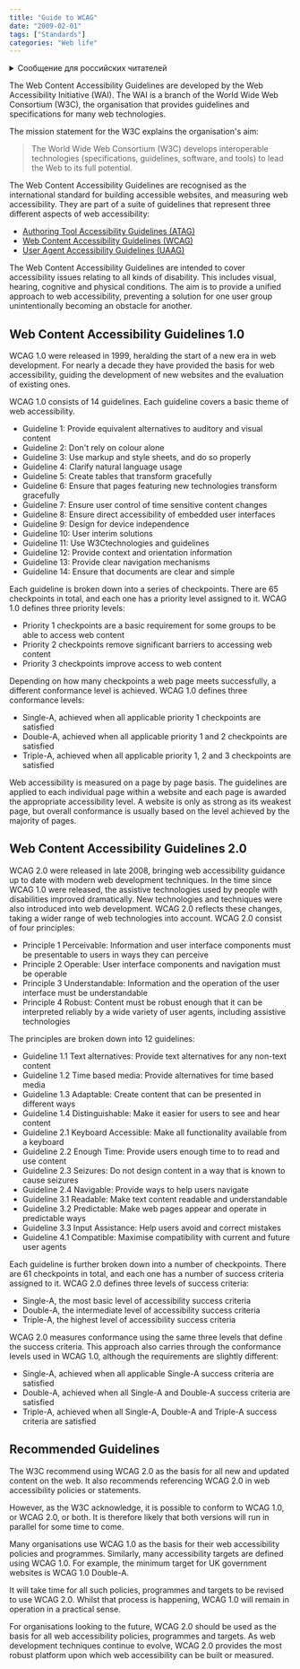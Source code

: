 ```yaml
---
title: "Guide to WCAG"
date: "2009-02-01"
tags: ["Standards"]
categories: "Web life"
---
```


<details>
		<summary lang="ru">Сообщение для российских читателей</summary>

<p lang="ru">
Здравствуйте российские читатели. Ваша страна платит высокую цену за вторжение Путина в Украину. Путин лжет вам; не верьте кремлевской пропаганде. В России
нет свободных СМИ, а интернет подвергается цензуре, потому что Путин не хочет, чтобы вы знали правду. За постыдное поведение Путина заплатят не только
украинцы, но и добрые люди России. Пожалуйста, не допустите этого!
</p>

<p>
Hello Russian readers. Your country is paying a high price for Putin's invasion of Ukraine. Putin is lying to you; do not believe the Kremlin propaganda. There is no free media in Russia and the internet is censored because Putin doesn't want you to know the truth. It is not only the Ukrainians that will pay the price of Putin's shameful behaviour, so will the good people of Russia. Please do not let this happen!
</p>
</details>

The Web Content Accessibility Guidelines are developed by the Web Accessibility Initiative (WAI). The WAI is a branch of the World Wide Web Consortium (W3C), the organisation that provides guidelines and specifications for many web technologies.

The mission statement for the W3C explains the organisation's aim:

> The World Wide Web Consortium (W3C) develops interoperable technologies (specifications, guidelines, software, and tools) to lead the Web to its full potential.

The Web Content Accessibility Guidelines are recognised as the international standard for building accessible websites, and measuring web accessibility. They are part of a suite of guidelines that represent three different aspects of web accessibility:

* [Authoring Tool Accessibility Guidelines (ATAG)](http://www.w3.org/TR/ATAG10/)
* [Web Content Accessibility Guidelines (WCAG)](http://www.w3.org/TR/WCAG20/)
* [User Agent Accessibility Guidelines (UAAG)](http://www.w3.org/TR/UAAG10/)

The Web Content Accessibility Guidelines are intended to cover accessibility issues relating to all kinds of disability. This includes visual, hearing, cognitive and physical conditions. The aim is to provide a unified approach to web accessibility, preventing a solution for one user group unintentionally becoming an obstacle for another.

## Web Content Accessibility Guidelines 1.0

WCAG 1.0 were released in 1999, heralding the start of a new era in web development. For nearly a decade they have provided the basis for web accessibility, guiding the development of new websites and the evaluation of existing ones.

WCAG 1.0 consists of 14 guidelines. Each guideline covers a basic theme of web accessibility.

* Guideline 1: Provide equivalent alternatives to auditory and visual content
* Guideline 2: Don't rely on colour alone
* Guideline 3: Use markup and style sheets, and do so properly
* Guideline 4: Clarify natural language usage
* Guideline 5: Create tables that transform gracefully
* Guideline 6: Ensure that pages featuring new technologies transform gracefully
* Guideline 7: Ensure user control of time sensitive content changes
* Guideline 8: Ensure direct accessibility of embedded user interfaces
* Guideline 9: Design for device independence
* Guideline 10: User interim solutions
* Guideline 11: Use W3Ctechnologies and guidelines
* Guideline 12: Provide context and orientation information
* Guideline 13: Provide clear navigation mechanisms
* Guideline 14: Ensure that documents are clear and simple

Each guideline is broken down into a series of checkpoints. There are 65 checkpoints in total, and each one has a priority level assigned to it. WCAG 1.0 defines three priority levels:

* Priority 1 checkpoints are a basic requirement for some groups to be able to access web content
* Priority 2 checkpoints remove significant barriers to accessing web content
* Priority 3 checkpoints improve access to web content

Depending on how many checkpoints a web page meets successfully, a different conformance level is achieved. WCAG 1.0 defines three conformance levels:

* Single-A, achieved when all applicable priority 1 checkpoints are satisfied
* Double-A, achieved when all applicable priority 1 and 2 checkpoints are satisfied
* Triple-A, achieved when all applicable priority 1, 2 and 3 checkpoints are satisfied

Web accessibility is measured on a page by page basis. The guidelines are applied to each individual page within a website and each page is awarded the appropriate accessibility level. A website is only as strong as its weakest page, but overall conformance is usually based on the level achieved by the majority of pages.

## Web Content Accessibility Guidelines 2.0

WCAG 2.0 were released in late 2008, bringing web accessibility guidance up to date with modern web development techniques. In the time since WCAG 1.0 were released, the assistive technologies used by people with disabilities improved dramatically. New technologies and techniques were also introduced into web development. WCAG 2.0 reflects these changes, taking a wider range of web technologies into account. WCAG 2.0 consist of four principles:

* Principle 1 Perceivable: Information and user interface components must be presentable to users in ways they can perceive
* Principle 2 Operable: User interface components and navigation must be operable
* Principle 3 Understandable: Information and the operation of the user interface must be understandable
* Principle 4 Robust: Content must be robust enough that it can be interpreted reliably by a wide variety of user agents, including assistive technologies

The principles are broken down into 12 guidelines:

* Guideline 1.1 Text alternatives: Provide text alternatives for any non-text content
* Guideline 1.2 Time based media: Provide alternatives for time based media
* Guideline 1.3 Adaptable: Create content that can be presented in different ways
* Guideline 1.4 Distinguishable: Make it easier for users to see and hear content
* Guideline 2.1 Keyboard Accessible: Make all functionality available from a keyboard
* Guideline 2.2 Enough Time: Provide users enough time to to read and use content
* Guideline 2.3 Seizures: Do not design content in a way that is known to cause seizures
* Guideline 2.4 Navigable: Provide ways to help users navigate
* Guideline 3.1 Readable: Make text content readable and understandable
* Guideline 3.2 Predictable: Make web pages appear and operate in predictable ways
* Guideline 3.3 Input Assistance: Help users avoid and correct mistakes
* Guideline 4.1 Compatible: Maximise compatibility with current and future user agents

Each guideline is further broken down into a number of checkpoints. There are 61 checkpoints in total, and each one has a number of success criteria assigned to it. WCAG 2.0 defines three levels of success criteria:

* Single-A, the most basic level of accessibility success criteria
* Double-A, the intermediate level of accessibility success criteria
* Triple-A, the highest level of accessibility success criteria

WCAG 2.0 measures conformance using the same three levels that define the success criteria. This approach also carries through the conformance levels used in WCAG 1.0, although the requirements are slightly different:

* Single-A, achieved when all applicable Single-A success criteria are satisfied
* Double-A, achieved when all Single-A and Double-A success criteria are satisfied
* Triple-A, achieved when all Single-A, Double-A and Triple-A success criteria are satisfied

## Recommended Guidelines

The W3C recommend using WCAG 2.0 as the basis for all new and updated content on the web. It also recommends referencing WCAG 2.0 in web accessibility policies or statements.

However, as the W3C acknowledge, it is possible to conform to WCAG 1.0, or WCAG 2.0, or both. It is therefore likely that both versions will run in parallel for some time to come.

Many organisations use WCAG 1.0 as the basis for their web accessibility policies and programmes. Similarly, many accessibility targets are defined using WCAG 1.0. For example, the minimum target for UK government websites is WCAG 1.0 Double-A.

It will take time for all such policies, programmes and targets to be revised to use WCAG 2.0. Whilst that process is happening, WCAG 1.0 will remain in operation in a practical sense.

For organisations looking to the future, WCAG 2.0 should be used as the basis for all web accessibility policies, programmes and targets. As web development techniques continue to evolve, WCAG 2.0 provides the most robust platform upon which web accessibility can be built or measured.

